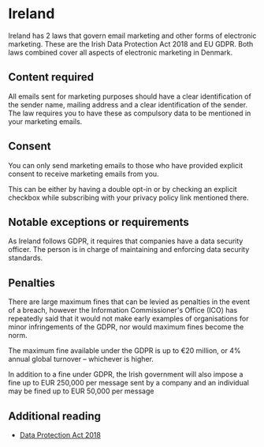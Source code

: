 # Ireland

Ireland has 2 laws that govern email marketing and other forms of electronic marketing. These are the Irish Data Protection Act 2018 and EU GDPR. Both laws combined cover all aspects of electronic marketing in Denmark.

## Content required

All emails sent for marketing purposes should have a clear identification of the sender name, mailing address and a clear identification of the sender. The law requires you to have these as compulsory data to be mentioned in your marketing emails.

## Consent

You can only send marketing emails to those who have provided explicit consent to receive marketing emails from you.

This can be either by having a double opt-in or by checking an explicit checkbox while subscribing with your privacy policy link mentioned there.

## Notable exceptions or requirements

As Ireland follows GDPR, it requires that companies have a data security officer. The person is in charge of maintaining and enforcing data security standards.

## Penalties

There are large maximum fines that can be levied as penalties in the event of a breach, however the Information Commissioner's Office (ICO) has repeatedly said that it would not make early examples of organisations for minor infringements of the GDPR, nor would maximum fines become the norm.

The maximum fine available under the GDPR is up to €20 million, or 4% annual global turnover – whichever is higher.

In addition to a fine under GDPR, the  Irish government will also impose a fine up to EUR 250,000 per message sent by a company and an individual may be fined up to EUR 50,000 per message

## Additional reading

- [Data Protection Act 2018](https://www.irishstatutebook.ie/eli/2018/act/7/enacted/en/html)
